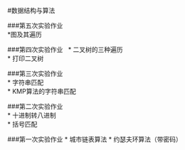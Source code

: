 #数据结构与算法
  
###第五次实验作业  
    *图及其遍历  
    
###第四次实验作业  
    * 二叉树的三种遍历  
    * 打印二叉树

###第三次实验作业  
    * 字符串匹配  
    * KMP算法的字符串匹配
    
###第二次实验作业  
    * 十进制转八进制  
    * 括号匹配

###第一次实验作业
    * 城市链表算法
    * 约瑟夫环算法（带密码）

    
